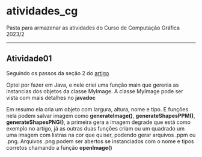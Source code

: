 # atividades_cg

Pasta para armazenar as atividades do Curso de Computação Gráfica 2023/2

---
## Atividade01
Seguindo os passos da seção 2 do [artigo](https://raytracing.github.io/books/RayTracingInOneWeekend.html#outputanimage/theppmimageformat)

Optei por fazer em Java, e nele criei uma função main que gerenia as instancias dos objetos da classe MyImage.
A classe MyImage pode ser vista com mais detalhes no **javadoc**

Em resumo ela cria um objeto com largura, altura, nome e tipo.
E funções nela podem salvar imagem como **generateImage()**, **generateShapesPPM()**, **generateShapesPNG()**, a primeira gera a imagem degrade que está como exemplo no artigo,
já as outras duas funções criam ou um quadrado um uma imagem com listras na cor que quiser, podendo gerar arquivos .ppm ou .png.
Arquivos .png podem ser abertos se instanciados com o nome e tipos corretos chamando a função **openImage()**

